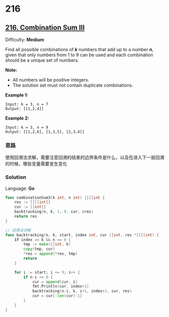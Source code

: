 # 216
## [216\. Combination Sum III](https://leetcode.com/problems/combination-sum-iii/)

Difficulty: **Medium**


Find all possible combinations of _**k**_ numbers that add up to a number _**n**_, given that only numbers from 1 to 9 can be used and each combination should be a unique set of numbers.

**Note:**

*   All numbers will be positive integers.
*   The solution set must not contain duplicate combinations.

**Example 1:**

```
Input: k = 3, n = 7
Output: [[1,2,4]]
```

**Example 2:**

```
Input: k = 3, n = 9
Output: [[1,2,6], [1,3,5], [2,3,4]]
```


### 思路
使用回溯法求解，需要注意回溯的结束的边界条件是什么，以及在进入下一层回溯的时候，哪些变量需要发生变化 

### Solution

Language: **Go**

```go
func combinationSum3(k int, n int) [][]int {
    res := [][]int{}
	cur := []int{}
	backtracking(n, k, 1, 0, cur, &res)
	return res
}

// 回溯法求解
func backtracking(n, k, start, index int, cur []int, res *[][]int) {
	if index == k && n == 0 {
		tmp := make([]int, k)
		copy(tmp, cur)
		*res = append(*res, tmp)
		return
	}

	for i := start; i <= 9; i++ {
		if n-i >= 0 {
			cur = append(cur, i)
			fmt.Println(cur, index+1)
			backtracking(n-i, k, i+1, index+1, cur, res)
			cur = cur[:len(cur)-1]
		}
	}
}
```